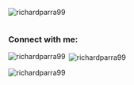 <p align="left"> <img src="https://komarev.com/ghpvc/?username=richardparra99&label=Profile%20views&color=0e75b6&style=flat" alt="richardparra99" /> </p>
<p align="left"> <a href="https://twitter.com/" target="blank"><img src="https://img.shields.io/twitter/follow/?logo=twitter&style=for-the-badge" alt="" /></a> </p>
<h3 align="left">Connect with me:</h3>
<p align="left">
</p>
<p><img align="left" src="https://github-readme-stats.vercel.app/api/top-langs?username=richardparra99&show_icons=true&locale=en&layout=compact" alt="richardparra99" /></p>
<p>&nbsp;<img align="center" src="https://github-readme-stats.vercel.app/api?username=richardparra99&show_icons=true&locale=en" alt="richardparra99" /></p>
<p><img align="center" src="https://github-readme-streak-stats.herokuapp.com/?user=richardparra99&" alt="richardparra99" /></p> 
